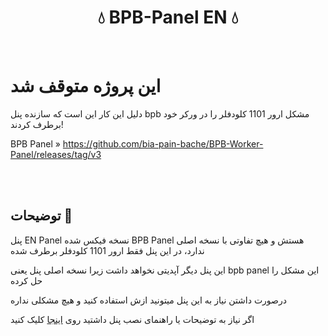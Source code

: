 <h1 align="center">💧 BPB-Panel EN 💧</h1>

<br>

# این پروژه متوقف شد

دلیل این کار این است که سازنده پنل bpb مشکل ارور 1101 کلودفلر را در ورکر خود برطرف کردند!

BPB Panel » https://github.com/bia-pain-bache/BPB-Worker-Panel/releases/tag/v3

<br>

<br>

## توضیحات 📜
پنل EN Panel نسخه فیکس شده BPB Panel هستش و هیچ تفاوتی با نسخه اصلی ندارد، در این پنل فقط ارور 1101 کلودفلر برطرف شده

این پنل دیگر آپدیتی نخواهد داشت زیرا نسخه اصلی پنل یعنی bpb panel این مشکل را حل کرده

درصورت داشتن نیاز به این پنل میتونید ازش استفاده کنید و هیچ مشکلی نداره

اگر نیاز به توضیحات یا راهنمای نصب پنل داشتید روی [اینجا](https://github.com/iErfun/BPB-Panel-EN/blob/main/README_ENPANEL.md) کلیک کنید

<br>
